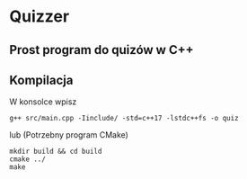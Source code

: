 # Quizzer

## Prost program do quizów w C++

## Kompilacja

W konsolce wpisz

```
g++ src/main.cpp -Iinclude/ -std=c++17 -lstdc++fs -o quiz
```

lub (Potrzebny program CMake)

```
mkdir build && cd build
cmake ../
make
```
